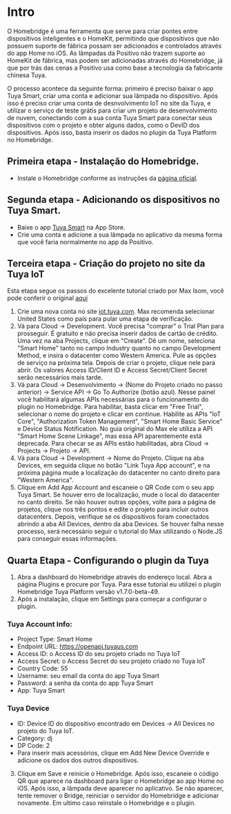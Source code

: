 # Intro
O Homebridge é uma ferramenta que serve para criar pontes entre dispositivos inteligentes e o HomeKit, permitindo que dispositivos que não possuem suporte de fábrica possam ser adicionados e controlados através do app Home no iOS. As lâmpadas da Positivo não trazem suporte ao HomeKit de fábrica, mas podem ser adicionadas através do Homebridge, já que por trás das cenas a Positivo usa como base a tecnologia da fabricante chinesa Tuya.

O processo acontece da seguinte forma: primeiro é preciso baixar o app Tuya Smart, criar uma conta e adicionar sua lâmpada no dispositivo. Após isso é preciso criar uma conta de desnvolvimento IoT no site da Tuya, e utilizar o serviço de teste grátis para criar um projeto de desenvolvimento de nuvem, conectando com a sua conta Tuya Smart para conectar seus dispositivos com o projeto e obter alguns dados, como o DevID dos dispositivos. Após isso, basta inserir os dados no plugin da Tuya Platform no Homebridge. 

## Primeira etapa - Instalação do Homebridge.
- Instale o Homebridge conforme as instruções da [página oficial](https://github.com/homebridge/homebridge). 

## Segunda etapa - Adicionando os dispositivos no Tuya Smart.
- Baixe o app [Tuya Smart](https://apps.apple.com/br/app/tuya-smart/id1034649547?l) na App Store.
- Crie uma conta e adicione a sua lâmpada no aplicativo da mesma forma que você faria normalmente no app da Positivo.

## Terceira etapa - Criação do projeto no site da Tuya IoT
Esta etapa segue os passos do excelente tutorial criado por Max Isom, você pode conferir o original [aqui](https://github.com/codetheweb/tuyapi/blob/master/docs/SETUP.md)
1. Crie uma nova conta no site [iot.tuya.com](iot.tuya.com). Max recomenda selecionar United States como país para pular uma etapa de verificação.
2. Vá para Cloud -> Development. Você precisa "comprar" o Trial Plan para prosseguir. É gratuíto e não precisa inserir dados de cartão de crédito. Uma vez na aba Projects, clique em "Create". Dê um nome, seleciona "Smart Home" tanto no campo Industry quanto no campo Development Method, e insira o datacenter como Western America. Pule as opções de serviço na próxima tela. Depois de criar o projeto, clique nele para abrir. Os valores Access ID/Client ID e Access Secret/Client Secret serão necessários mais tarde.
3. Vá para Cloud -> Desenvolvimento -> (Nome do Projeto criado no passo anterior) -> Service API -> Go To Authorize (botão azul). Nesse painel você habilitará algumas APIs necessárias para o funcionamento do plugin no Homebridge. Para habilitar, basta clicar em "Free Trial", selecionar o nome do projeto e clicar em continue. Habilite as APIs "IoT Core", "Authorization Token Management", "Smart Home Basic Service" e Device Status Notification. No guia original do Max ele utiliza a API "Smart Home Scene Linkage", mas essa API aparentemente está deprecada. Para checar se as APIs estão habilitadas, abra Cloud -> Projects -> Projeto -> API.
4. Vá para Cloud -> Development -> Nome do Projeto. Clique na aba Devices, em seguida clique no botão "Link Tuya App account", e na próxima página mude a localização do datacenter no canto direito para "Western America".
5. Clique em Add App Account and escaneie o QR Code com o seu app Tuya Smart. Se houver erro de localização, mude o local do datacenter no canto direito. Se não houver outras opções, volte para a página de projetos, clique nos três pontos e edite o projeto para incluir outros datacenters. Depois, verifique se os dispositivos foram conectados abrindo a aba All Devices, dentro da aba Devices. Se houver falha nesse processo, será necessário seguir o tutorial do Max utilizando o Node.JS para conseguir essas informações.

## Quarta Etapa - Configurando o plugin da Tuya
1. Abra a dashboard do Homebridge através do endereço local. Abra a página Plugins e procure por Tuya. Para esse tutorial eu utilizei o plugin Homebridge Tuya Platform versão v1.7.0-beta-49.
2. Após a instalação, clique em Settings para começar a configurar o plugin. 
### Tuya Account Info:
- Project Type: Smart Home
- Endpoint URL: https://openapi.tuyaus.com
- Access ID: o Access ID do seu projeto criado no Tuya IoT
- Access Secret: o Access Secret do seu projeto criado no Tuya IoT
- Country Code: 55
- Username: seu email da conta do app Tuya Smart
- Password: a senha da conta do app Tuya Smart
- App: Tuya Smart
### Tuya Device
- ID: Device ID do dispositivo encontrado em Devices -> All Devices no projeto do Tuya IoT.
- Category: dj
- DP Code: 2
- Para inserir mais acessórios, clique em Add New Device Override e adicione os dados dos outros dispositivos.
3. Clique em Save e reinicie o Homebridge. Após isso, escaneie o código QR que aparece na dashboard para ligar o Homebridge ao app Home no iOS. Após isso, a lâmpada deve aparecer no aplicativo. Se não aparecer, tente remover o Bridge, reiniciar o servidor do Homebridge e adicionar novamente. Em ultimo caso reinstale o Homebridge e o plugin. 


